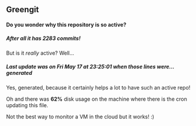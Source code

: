 ## Greengit

#### Do you wonder why this repository is so active?

##### After all it has 2283 commits!

But is it *really* active? Well...

##### Last update was on Fri May 17 at 23:25:01 when those lines were... generated

Yes, generated, because it certainly helps a lot to have such an active repo!

Oh and there was **62%** disk usage on the machine
where there is the cron updating this file.

Not the best way to monitor a VM in the cloud but it works! :)
